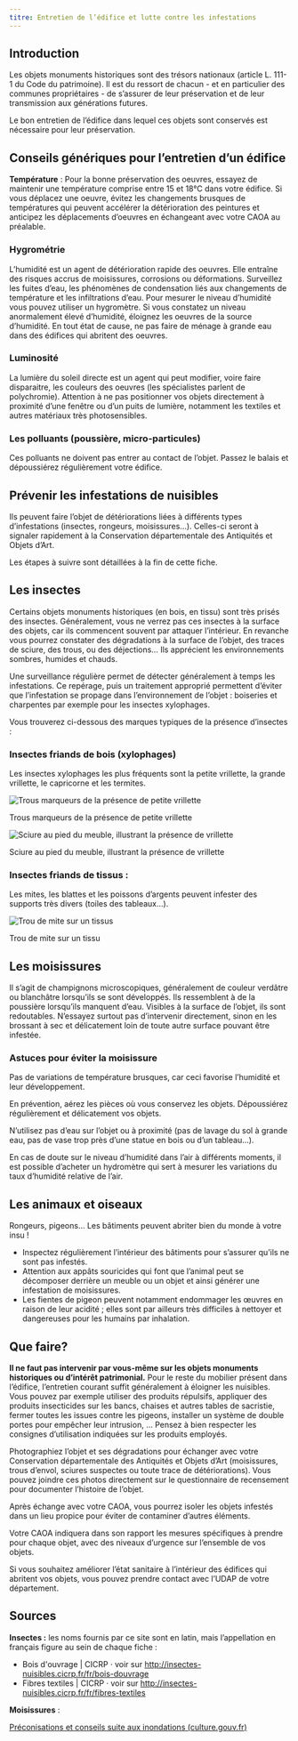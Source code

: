```yaml
---
titre: Entretien de l’édifice et lutte contre les infestations
---
```


## Introduction

Les objets monuments historiques sont des trésors nationaux (article L. 111-1 du Code du patrimoine).
Il est du ressort de chacun - et en particulier des communes propriétaires - de s’assurer de leur préservation et de leur transmission aux générations futures.

Le bon entretien de l’édifice dans lequel ces objets sont conservés est nécessaire pour leur préservation.

## Conseils génériques pour l’entretien d’un édifice

**Température** : Pour la bonne préservation des oeuvres, essayez de maintenir une température comprise entre 15 et 18°C dans votre édifice.
Si vous déplacez une oeuvre, évitez les changements brusques de températures qui peuvent accélérer la détérioration des peintures et anticipez les déplacements d’oeuvres en échangeant avec votre CAOA au préalable.

### Hygrométrie

L’humidité est un agent de détérioration rapide des oeuvres.
Elle entraîne des risques accrus de moisissures, corrosions ou déformations.
Surveillez les fuites d’eau, les phénomènes de condensation liés aux changements de température et les infiltrations d’eau.
Pour mesurer le niveau d’humidité vous pouvez utiliser un hygromètre.
Si vous constatez un niveau anormalement élevé d’humidité, éloignez les oeuvres de la source d’humidité.
En tout état de cause, ne pas faire de ménage à grande eau dans des édifices qui abritent des oeuvres.

### Luminosité
La lumière du soleil directe est un agent qui peut modifier, voire faire disparaitre, les couleurs des oeuvres (les spécialistes parlent de polychromie).
Attention à ne pas positionner vos objets directement à proximité d’une fenêtre ou d’un puits de lumière, notamment les textiles et autres matériaux très photosensibles.

### Les polluants (poussière, micro-particules)

Ces polluants ne doivent pas entrer au contact de l’objet.
Passez le balais et dépoussiérez régulièrement votre édifice.

## Prévenir les infestations de nuisibles

Ils peuvent faire l’objet de détériorations liées à différents types d’infestations (insectes, rongeurs, moisissures…).
Celles-ci seront à signaler rapidement à la Conservation départementale des Antiquités et Objets d’Art.

Les étapes à suivre sont détaillées à la fin de cette fiche.

## Les insectes

Certains objets monuments historiques (en bois, en tissu) sont très prisés des insectes.
Généralement, vous ne verrez pas ces insectes à la surface des objets, car ils commencent souvent par attaquer l’intérieur.
En revanche vous pourrez constater des dégradations à la surface de l’objet, des traces de sciure, des trous, ou des déjections…
Ils apprécient les environnements sombres, humides et chauds.

Une surveillance régulière permet de détecter généralement à temps les infestations.
Ce repérage, puis un traitement approprié permettent d’éviter que l’infestation se propage dans l’environnement de l’objet : boiseries et charpentes par exemple pour les insectes xylophages.

Vous trouverez ci-dessous des marques typiques de la présence d’insectes :

### Insectes friands de bois (xylophages)

Les insectes xylophages les plus fréquents sont la petite vrillette, la grande vrillette, le capricorne et les termites.

![Trous marqueurs de la présence de petite vrillette](/contenus/fiches/images/vrillette-trous.jpg)

Trous marqueurs de la présence de petite vrillette

![Sciure au pied du meuble, illustrant la présence de vrillette](/contenus/fiches/images/vrillette-sciure.jpg)

Sciure au pied du meuble, illustrant la présence de vrillette

### Insectes friands de tissus :

Les mites, les blattes et les poissons d’argents peuvent infester des supports très divers (toiles des tableaux…).

![Trou de mite sur un tissus](/contenus/fiches/images/mite-trou-tissu.jpg)

Trou de mite sur un tissu

## Les moisissures

Il s’agit de champignons microscopiques, généralement de couleur verdâtre ou blanchâtre lorsqu’ils se sont développés.
Ils ressemblent à de la poussière lorsqu’ils manquent d’eau.
Visibles à la surface de l’objet, ils sont redoutables.
N’essayez surtout pas d’intervenir directement, sinon en les brossant à sec et délicatement loin de toute autre surface pouvant être infestée.

### Astuces pour éviter la moisissure

Pas de variations de température brusques, car ceci favorise l’humidité et leur développement.

En prévention, aérez les pièces où vous conservez les objets.
Dépoussiérez régulièrement et délicatement vos objets.

N’utilisez pas d’eau sur l’objet ou à proximité (pas de lavage du sol à grande eau, pas de vase trop près d’une statue en bois ou d’un tableau…).

En cas de doute sur le niveau d’humidité dans l’air à différents moments, il est possible d’acheter un hydromètre qui sert à mesurer les variations du taux d’humidité relative de l’air.

## Les animaux et oiseaux

Rongeurs, pigeons… Les bâtiments peuvent abriter bien du monde à votre insu !

- Inspectez régulièrement l’intérieur des bâtiments pour s’assurer qu’ils ne sont pas infestés.
- Attention aux appâts souricides qui font que l’animal peut se décomposer derrière un meuble ou un objet et ainsi générer une infestation de moisissures.
- Les fientes de pigeon peuvent notamment endommager les œuvres en raison de leur acidité ; elles sont par ailleurs très difficiles à nettoyer et dangereuses pour les humains par inhalation.

## Que faire?

**Il ne faut pas intervenir par vous-même sur les objets monuments historiques ou d’intérêt patrimonial.**
Pour le reste du mobilier présent dans l’édifice, l’entretien courant suffit généralement à éloigner les nuisibles.
Vous pouvez par exemple utiliser des produits répulsifs, appliquer des produits insecticides sur les bancs, chaises et autres tables de sacristie, fermer toutes les issues contre les pigeons, installer un système de double portes pour empêcher leur intrusion, … Pensez à bien respecter les consignes d’utilisation indiquées sur les produits employés.

Photographiez l’objet et ses dégradations pour échanger avec votre Conservation départementale des Antiquités et Objets d’Art (moisissures, trous d’envol, sciures suspectes ou toute trace de détériorations).
Vous pouvez joindre ces photos directement sur le questionnaire de recensement pour documenter l’histoire de l’objet.

Après échange avec votre CAOA, vous pourrez isoler les objets infestés dans un lieu propice pour éviter de contaminer d’autres éléments.

Votre CAOA indiquera dans son rapport les mesures spécifiques à prendre pour chaque objet, avec des niveaux d’urgence sur l’ensemble de vos objets.

Si vous souhaitez améliorer l’état sanitaire à l’intérieur des édifices qui abritent vos objets, vous pouvez prendre contact avec l’UDAP de votre département.


## Sources

**Insectes :** les noms fournis par ce site sont en latin, mais l’appellation en français figure au sein de chaque fiche :

- Bois d'ouvrage | CICRP · voir sur http://insectes-nuisibles.cicrp.fr/fr/bois-douvrage
- Fibres textiles | CICRP ·  voir sur http://insectes-nuisibles.cicrp.fr/fr/fibres-textiles

**Moisissures** :

[Préconisations et conseils suite aux inondations (culture.gouv.fr)](https://www.culture.gouv.fr/Regions/Drac-Hauts-de-France/Actualites/Preconisations-et-conseils-suite-aux-inondations)
